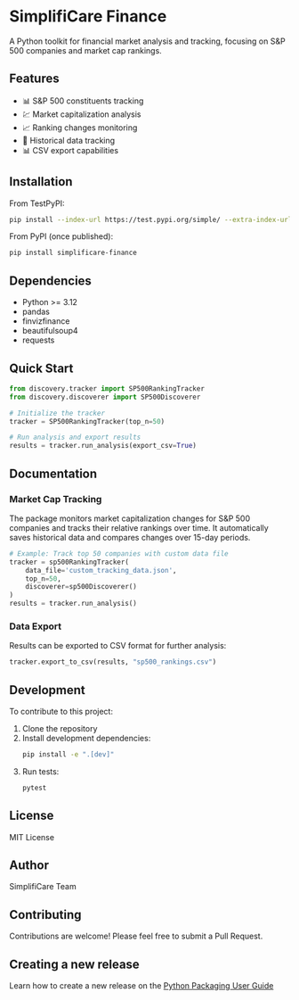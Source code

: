 # SimplifiCare Finance

A Python toolkit for financial market analysis and tracking, focusing on S&P 500 companies and market cap rankings.

## Features

- 📊 S&P 500 constituents tracking
- 💹 Market capitalization analysis
- 📈 Ranking changes monitoring
- 📑 Historical data tracking
- 📊 CSV export capabilities

## Installation

From TestPyPI:
```bash
pip install --index-url https://test.pypi.org/simple/ --extra-index-url https://pypi.org/simple simplificare-finance
```

From PyPI (once published):
```bash
pip install simplificare-finance
```

## Dependencies

- Python >= 3.12
- pandas
- finvizfinance
- beautifulsoup4
- requests

## Quick Start

```python
from discovery.tracker import SP500RankingTracker
from discovery.discoverer import SP500Discoverer

# Initialize the tracker
tracker = SP500RankingTracker(top_n=50)

# Run analysis and export results
results = tracker.run_analysis(export_csv=True)
```

## Documentation

### Market Cap Tracking

The package monitors market capitalization changes for S&P 500 companies and tracks their relative rankings over time. It automatically saves historical data and compares changes over 15-day periods.

```python
# Example: Track top 50 companies with custom data file
tracker = sp500RankingTracker(
    data_file='custom_tracking_data.json',
    top_n=50,
    discoverer=sp500Discoverer()
)
results = tracker.run_analysis()
```

### Data Export

Results can be exported to CSV format for further analysis:

```python
tracker.export_to_csv(results, "sp500_rankings.csv")
```

## Development

To contribute to this project:

1. Clone the repository
2. Install development dependencies:
   ```bash
   pip install -e ".[dev]"
   ```
3. Run tests:
   ```bash
   pytest
   ```

## License

MIT License

## Author

SimplifiCare Team

## Contributing

Contributions are welcome! Please feel free to submit a Pull Request.


## Creating a new release

Learn how to create a new release on the <a href="https://packaging.python.org/guides/section-build-and-publish/" title="External link" target="_blank" rel="noopener">Python Packaging User Guide</a>
